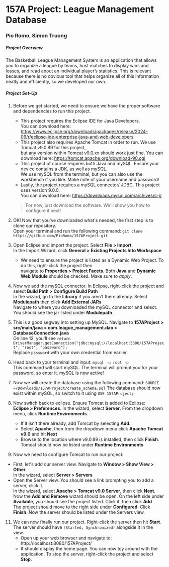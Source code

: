 # 157A Project: League Management Database
### Pio Romo, Simon Truong

##### Project Overview
<p> The Basketball League Management System is an application that allows you to organize a league by teams, host matches to display wins and losses, 
  and read about an individual player’s statistics. This is relevant because there is no obvious tool that helps organize all of this information neatly and efficiently, 
  so we developed our own. </p>

##### Project Set-Up
1. Before we get started, we need to ensure we have the proper software and dependencies to run this project.<br>
   - This project requires the Eclipse IDE for Java Developers. <br>
     You can download here: https://www.eclipse.org/downloads/packages/release/2024-09/r/eclipse-ide-enterprise-java-and-web-developers
   - This project also requires Apache Tomcat in order to run. We use Tomcat v9.0.89 for this project, <br>
     but any version within Tomcat v9.0.xx should work just fine. You can download here: https://tomcat.apache.org/download-90.cgi
   - This project of course requires both Java and mySQL. Ensure your device contains a JDK, as well as mySQL. <br>
     We use mySQL from the terminal, but you can also use the workbench if you like. Make note of your username and password!
   - Lastly, the  project requires a mySQL connector/ JDBC. This project uses version 9.0.0. <br>
     You can download here: https://downloads.mysql.com/archives/c-j/
     
   > For now, just download the software. We'll show you how to configure it next!
   
2. OK! Now that you've downloaded what's needed, the first step is to clone our repository. <br>
   Open your terminal and run the following command: `git clone https://github.com/PioRomo/157AProject.git`
3. Open Eclipse and import the project. Select **File > Import**. <br>
   In the Import Wizard, click **General > Existing Projects Into Workspace**
   - We need to ensure the project is listed as a Dynamic Web Project. To do this, right-click the project then <br>
     navigate to **Properties > Project Facets**. Both **Java** and **Dynamic Web Module** should be checked. Make sure to *apply*. 
5. Now we add the mySQL connector. In Eclipse, right-click the project and select **Build Path > Configure Build Path** <br>
   In the wizard, go to the **Library** if you aren't there already. Select **Modulepath** then click **Add External JARs** <br>
   Navigate to where you downloaded the mySQL connector and select. You should see the jar listed under **Modulepath**.
6. This is a good segway into setting up MySQL. Navigate to **157AProject > src/main/java > com.league_management.dao > DatabaseConnection.java** <br>
   On line 12, you'll see `return DriverManager.getConnection("jdbc:mysql://localhost:3306/157AProject", "root", "password");` <br>
   Replace `password` with your own credential from earlier. 
7. Head back to your terminal and input: `mysql -u root -p` <br>
   This command will start mySQL. The terminal will prompt you for your password, so enter it. mySQL is now active!
8. Now we will create the database using the following command: `SOURCE ~/Downloads/157AProject/create_schema.sql`
   The database should now exist within mySQL, so switch to it using `USE 157AProject;` <br>
9. Now switch back to eclipse. Ensure Tomcat is added to Eclipse: <br>
   **Eclipse > Preferences**. In the wizard, select **Server**. From the dropdown menu, click **Runtime Environments**. <br>
   - If it isn't there already, add Tomcat by selecting **Add**.
   - Select **Apache**, then from the dropdown menu click **Apache Tomcat v9.0** and hit **Next**
   - Browse to the location where v9.0.89 is installed, then click **Finish**. Tomcat should now be listed under **Runtime Environments**
10. Now we need to configure Tomcat to run our project:
   - First, let's add our server view. Navigate to **Window > Show View > Other** <br>
     In the wizard, select **Server > Servers**
   - Open the Server view. You should see a link prompting you to add a server, click it. <br>
     In the wizard, select **Apache > Tomcat v9.0 Server**, then click **Next**. <br>
     Now the **Add and Remove** wizard should be open. On the left side under **Available**, you should see the project listed. Click it, then click **Add** <br>
     The project should move to the right side under **Configured**. Click **Finish**. Now the server should be listed under the Servers view.
11. We can now finally run our project. Right-click the server then hit **Start**. The server should have `[Started, Synchronized]` alongside it in the view. <br> 
    - Open up your web browser and navigate to: http://localhost:8080/157AProject/
    - It should display the home page. You can now toy around with the application. To stop the server, right-click the project and select **Stop**. 
   
